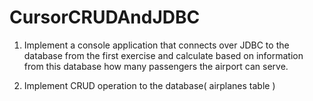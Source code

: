 # CursorCRUDAndJDBC
1. Implement a console application that connects over JDBC to the database
from the first exercise and calculate based on information
from this database how many passengers the airport can serve.



2. Implement CRUD operation to the database( airplanes table )
